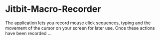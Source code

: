 # Jitbit-Macro-Recorder
The application lets you record mouse click sequences, typing and the movement of the cursor on your screen for later use. Once these actions have been recorded ...
